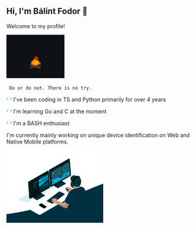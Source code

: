## Hi, I'm Bálint Fodor 👋

Welcome to my profile!

<img src="static/fire.gif" width="30%" />

```
 Do or do not. There is no try.
```

<img src="static/tag.gif" width="14" /> I've been coding in TS and Python primarily for over 4 years

<img src="static/tag.gif" width="14" /> I'm learning Go and C at the moment

<img src="static/tag.gif" width="14" /> I'm a BASH enthusiast

I'm currently mainly working on unique device identification on Web and Native Mobile platforms.

<img src="static/coding2.gif" width="50%" />

<!--
**bbfodor/bbfodor** is a ✨ _special_ ✨ repository because its `README.md` (this file) appears on your GitHub profile.

Here are some ideas to get you started:

- 🔭 I’m currently working on ...
- 🌱 I’m currently learning ...
- 👯 I’m looking to collaborate on ...
- 🤔 I’m looking for help with ...
- 💬 Ask me about ...
- 📫 How to reach me: ...
- 😄 Pronouns: ...
- ⚡ Fun fact: ...
-->
